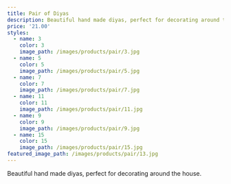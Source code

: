 ```yaml
---
title: Pair of Diyas
description: Beautiful hand made diyas, perfect for decorating around the house.
price: '21.00'
styles:
  - name: 3
    color: 3
    image_path: /images/products/pair/3.jpg
  - name: 5
    color: 5
    image_path: /images/products/pair/5.jpg
  - name: 7
    color: 7
    image_path: /images/products/pair/7.jpg
  - name: 11
    color: 11
    image_path: /images/products/pair/11.jpg
  - name: 9
    color: 9
    image_path: /images/products/pair/9.jpg
  - name: 15
    color: 15
    image_path: /images/products/pair/15.jpg
featured_image_path: /images/products/pair/13.jpg
---
```


Beautiful hand made diyas, perfect for decorating around the house.
